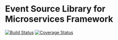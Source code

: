 # Event Source Library for Microservices Framework

[![Build Status](https://travis-ci.org/CJSCommonPlatform/event-store.svg?branch=master)](https://travis-ci.org/CJSCommonPlatform/event-store) [![Coverage Status](https://coveralls.io/repos/github/CJSCommonPlatform/event-store/badge.svg?branch=master)](https://coveralls.io/github/CJSCommonPlatform/event-store?branch=master)

